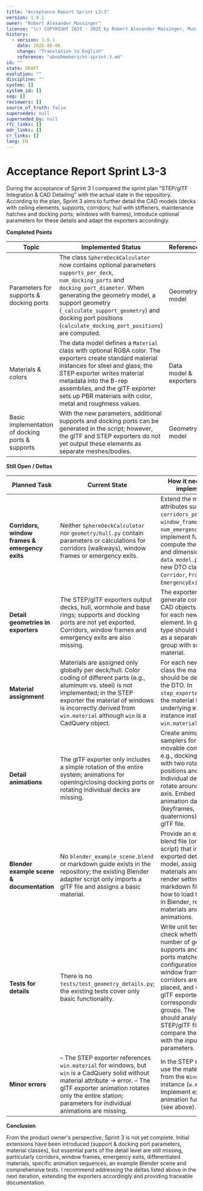 ```yaml
---
title: "Acceptance Report Sprint L3-3"
version: 1.0.1
owner: "Robert Alexander Massinger"
license: "(c) COPYRIGHT 2023 - 2025 by Robert Alexander Massinger, Munich, Germany. ALL RIGHTS RESERVED."
history:
  - version: 1.0.1
    date: 2025-08-06
    change: "Translation to English"
    reference: "abnahmebericht-sprint-3.md"
id: ""
state: DRAFT
evolution: ""
discipline: ""
system: []
system_id: []
seq: []
reviewers: []
source_of_truth: false
supersedes: null
superseded_by: null
rfc_links: []
adr_links: []
cr_links: []
lang: EN
---
```


# Acceptance Report Sprint L3-3

During the acceptance of Sprint 3 I compared the sprint plan “STEP/glTF Integration & CAD Detailing” with the actual state in the repository. According to the plan, Sprint 3 aims to further detail the CAD models (decks with ceiling elements, supports, corridors; hull with stiffeners, maintenance hatches and docking ports; windows with frames), introduce optional parameters for these details and adapt the exporters accordingly.

**Completed Points**

| Topic                                         | Implemented Status                                                                                                   | Reference |
| --------------------------------------------- | --------------------------------------------------------------------------------------------------------------------- | --------- |
| Parameters for supports & docking ports       | The class `SphereDeckCalculator` now contains optional parameters `supports_per_deck`, `num_docking_ports` and `docking_port_diameter`. When generating the geometry model, a support geometry (`_calculate_support_geometry`) and docking port positions (`calculate_docking_port_positions`) are computed. | Geometry model |
| Materials & colors                            | The data model defines a `Material` class with optional RGBA color. The exporters create standard material instances for steel and glass; the STEP exporter writes material metadata into the B-rep assemblies, and the glTF exporter sets up PBR materials with color, metal and roughness values. | Data model & exporters |
| Basic implementation of docking ports & supports | With the new parameters, additional supports and docking ports can be generated in the script; however, the glTF and STEP exporters do not yet output these elements as separate meshes/bodies. | Geometry model |

**Still Open / Deltas**

| Planned Task                                  | Current State                                                                                                        | How it needs to be implemented |
| --------------------------------------------- | --------------------------------------------------------------------------------------------------------------------- | ------------------------------------------------------------------- |
| **Corridors, window frames & emergency exits** | Neither `SphereDeckCalculator` nor `geometry/hull.py` contain parameters or calculations for corridors (walkways), window frames or emergency exits. | Extend the model with attributes such as `corridors_per_deck`, `window_frame_thickness`, `num_emergency_exits`; implement functions to compute their positions and dimensions. In `data_model.py` create new DTO classes (e.g., `Corridor`, `Frame`, `EmergencyExit`). |
| **Detail geometries in exporters**            | The STEP/glTF exporters output decks, hull, wormhole and base rings; supports and docking ports are not yet exported. Corridors, window frames and emergency exits are also missing. | The exporters must generate corresponding CAD objects or meshes for each new geometry element. In glTF each type should be exported as a separate mesh group with suitable material. |
| **Material assignment**                       | Materials are assigned only globally per deck/hull. Color coding of different parts (e.g., aluminum vs. steel) is not implemented; in the STEP exporter the material of windows is incorrectly derived from `win.material` although `win` is a CadQuery object. | For each new object class the material should be defined via the DTO. In `step_exporter.py` use the material from the underlying `Window` instance instead of `win.material`. |
| **Detail animations**                         | The glTF exporter only includes a simple rotation of the entire system; animations for opening/closing docking ports or rotating individual decks are missing. | Create animation samplers for each movable component: e.g., docking port caps with two rotation positions and time keys. Individual decks can rotate around their local axis. Embed the animation data (keyframes, quaternions) into the glTF file. |
| **Blender example scene & documentation**     | No `blender_example_scene.blend` or markdown guide exists in the repository; the existing Blender adapter script only imports a glTF file and assigns a basic material. | Provide an example blend file (or `*.py` script) that imports the exported detailed model, assigns materials and shows render settings. In a markdown file, explain how to load the glTF file in Blender, replace materials and play animations. |
| **Tests for details**                         | There is no `tests/test_geometry_details.py`; the existing tests cover only basic functionality. | Write unit tests that check whether the number of generated supports and docking ports matches the configuration, whether window frames and corridors are correctly placed, and whether the glTF exporter creates corresponding mesh groups. The tests should analyze the STEP/glTF files and compare the results with the input parameters. |
| **Minor errors**                              | – The STEP exporter references `win.material` for windows, but `win` is a CadQuery solid without material attribute → error. – The glTF exporter animation rotates only the entire station; parameters for individual animations are missing. | In the STEP exporter use the material name from the `Window` instance (`w.material`). Implement extended animation functions (see above). |

**Conclusion**

From the product owner's perspective, Sprint 3 is not yet complete. Initial extensions have been introduced (support & docking port parameters, material classes), but essential parts of the detail level are still missing, particularly corridors, window frames, emergency exits, differentiated materials, specific animation sequences, an example Blender scene and comprehensive tests. I recommend addressing the deltas listed above in the next iteration, extending the exporters accordingly and providing traceable documentation.

